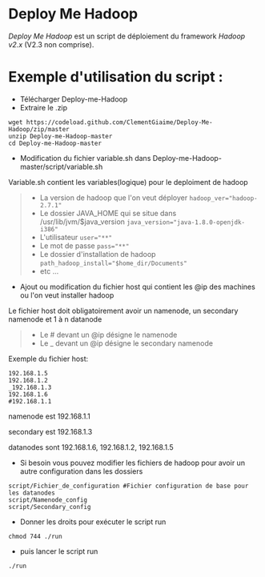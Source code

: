 # Deploy Me Hadoop
*Deploy Me Hadoop* est un script de déploiement du framework *Hadoop v2.x* (V2.3 non comprise).

# Exemple d'utilisation du script :
* Télécharger Deploy-me-Hadoop
* Extraire le .zip
```
wget https://codeload.github.com/ClementGiaime/Deploy-Me-Hadoop/zip/master
unzip Deploy-me-Hadoop-master
cd Deploy-me-Hadoop-master
```
* Modification du fichier variable.sh dans Deploy-me-Hadoop-master/script/variable.sh

Variable.sh contient les variables(logique) pour le deploiment de hadoop
  
  >* La version de hadoop que l'on veut déployer `hadoop_ver="hadoop-2.7.1"`
  >* Le dossier JAVA_HOME qui se situe dans /usr/lib/jvm/$java_version `java_version="java-1.8.0-openjdk-i386"`
  >* L'utilisateur `user="**"`
  >* Le mot de passe `pass="**"`
  >* Le dossier d'installation de hadoop `path_hadoop_install="$home_dir/Documents"`
  >* etc ...

* Ajout ou modification du fichier host qui contient les @ip des machines ou l'on veut installer hadoop

Le fichier host doit obligatoirement avoir un namenode, un secondary namenode et 1 à n  datanode

>* Le # devant un @ip désigne le namenode
>* Le _ devant un @ip désigne le secondary namenode

Exemple du fichier host:
```
192.168.1.5
192.168.1.2
_192.168.1.3
192.168.1.6
#192.168.1.1
```
namenode est 192.168.1.1

secondary est 192.168.1.3

datanodes sont 192.168.1.6, 192.168.1.2, 192.168.1.5


* Si besoin vous pouvez modifier les fichiers de hadoop pour avoir un autre configuration dans les dossiers 
```
script/Fichier_de_configuration #Fichier configuration de base pour les datanodes
script/Namenode_config
script/Secondary_config
```

* Donner les droits pour exécuter le script run
```
chmod 744 ./run
```
* puis lancer le script run
```
./run
```
